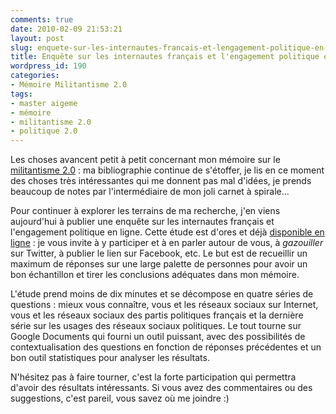 ```yaml
---
comments: true
date: 2010-02-09 21:53:21
layout: post
slug: enquete-sur-les-internautes-francais-et-lengagement-politique-en-ligne
title: Enquête sur les internautes français et l'engagement politique en ligne
wordpress_id: 190
categories:
- Mémoire Militantisme 2.0
tags:
- master aigeme
- mémoire
- militantisme 2.0
- politique 2.0
---
```


Les choses avancent petit à petit concernant mon mémoire sur le [militantisme 2.0](http://www.vincentlemaire.com/category/memoire-militantisme-2-0) : ma bibliographie continue de s'étoffer, je lis en ce moment des choses très intéressantes qui me donnent pas mal d'idées, je prends beaucoup de notes par l'intermédiaire de mon joli carnet à spirale...

Pour continuer à explorer les terrains de ma recherche, j'en viens aujourd'hui à publier une enquête sur les internautes français et l'engagement politique en ligne. Cette étude est d'ores et déjà [disponible en ligne](http://bit.ly/badVVj) : je vous invite à y participer et à en parler autour de vous, à _gazouiller_ sur Twitter, à publier le lien sur Facebook, etc. Le but est de recueillir un maximum de réponses sur une large palette de personnes pour avoir un bon échantillon et tirer les conclusions adéquates dans mon mémoire.

L'étude prend moins de dix minutes et se décompose en quatre séries de questions : mieux vous connaître, vous et les réseaux sociaux sur Internet, vous et les réseaux sociaux des partis politiques français et la dernière série sur les usages des réseaux sociaux politiques. Le tout tourne sur Google Documents qui fourni un outil puissant, avec des possibilités de contextualisation des questions en fonction de réponses précédentes et un bon outil statistiques pour analyser les résultats.

N'hésitez pas à faire tourner, c'est la forte participation qui permettra d'avoir des résultats intéressants. Si vous avez des commentaires ou des suggestions, c'est pareil, vous savez où me joindre :)
